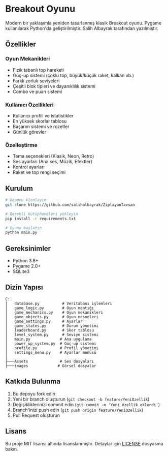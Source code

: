 # Breakout Oyunu

Modern bir yaklaşımla yeniden tasarlanmış klasik Breakout oyunu. Pygame kullanılarak Python'da geliştirilmiştir. Salih Albayrak tarafından yazılmıştır.

## Özellikler

### Oyun Mekanikleri
- Fizik tabanlı top hareketi
- Güç-up sistemi (çoklu top, büyük/küçük raket, kalkan vb.)
- Farklı zorluk seviyeleri
- Çeşitli blok tipleri ve dayanıklılık sistemi
- Combo ve puan sistemi

### Kullanıcı Özellikleri
- Kullanıcı profili ve istatistikler
- En yüksek skorlar tablosu
- Başarım sistemi ve rozetler
- Günlük görevler

### Özelleştirme
- Tema seçenekleri (Klasik, Neon, Retro)
- Ses ayarları (Ana ses, Müzik, Efektler)
- Kontrol ayarları
- Raket ve top rengi seçimi

## Kurulum

```bash
# Depoyu klonlayın
git clone https://github.com/salihalbayrak/ZiplayanTavsan

# Gerekli kütüphaneleri yükleyin
pip install -r requirements.txt

# Oyunu başlatın
python main.py
```

## Gereksinimler
- Python 3.8+
- Pygame 2.0+
- SQLite3

## Dizin Yapısı
```
C:.
│   database.py          # Veritabanı işlemleri
│   game_logic.py        # Oyun mantığı
│   game_mechanics.py    # Oyun mekanikleri
│   game_objects.py      # Oyun nesneleri
│   game_settings.py     # Ayarlar
│   game_states.py       # Durum yönetimi
│   leaderboard.py       # Skor tablosu
│   level_system.py      # Seviye sistemi
│   main.py             # Ana uygulama
│   power_up_system.py  # Güç-up sistemi
│   profile.py          # Profil yönetimi
│   settings_menu.py    # Ayarlar menüsü
│
├───Assets              # Ses dosyaları
├───images             # Görsel dosyalar
```

## Katkıda Bulunma
1. Bu depoyu fork edin
2. Yeni bir branch oluşturun (`git checkout -b feature/YeniOzellik`)
3. Değişikliklerinizi commit edin (`git commit -m 'Yeni özellik eklendi'`)
4. Branch'inizi push edin (`git push origin feature/YeniOzellik`)
5. Pull Request oluşturun

## Lisans
Bu proje MIT lisansı altında lisanslanmıştır. Detaylar için [LICENSE](LICENSE) dosyasına bakın.
